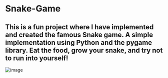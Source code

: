 # Snake-Game

## This is a fun project where I have implemented and created the famous Snake game. A simple implementation using Python and the pygame library. Eat the food, grow your snake, and try not to run into yourself!
![image](https://github.com/user-attachments/assets/56496fc6-d723-4361-94f9-6e65d5450646)

